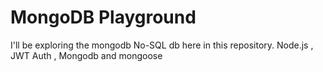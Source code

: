 # MongoDB Playground
I'll be exploring the mongodb No-SQL db here in this repository.
Node.js , JWT Auth , Mongodb and mongoose